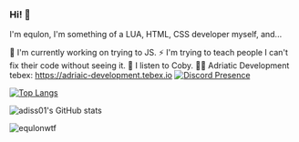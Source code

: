 ### Hi! 👋
I'm equlon, I'm something of a LUA, HTML, CSS developer myself, and...

🔭 I'm currently working on trying to JS.
⚡ I'm trying to teach people I can't fix their code without seeing it.
💫 I listen to Coby.
👨‍💻 Adriatic Development tebex: https://adriaic-development.tebex.io
[![Discord Presence]()](https://discord.com/922925053056794674)

[![Top Langs](https://github-readme-stats.vercel.app/api/top-langs/?username=equlonwtf&layout=compact&langs_count=10&theme=radical)](https://github.com/anuraghazra/github-readme-stats)

![adiss01's GitHub stats](https://github-readme-stats.vercel.app/api?username=equlonwtf&show_icons=true&theme=radical)

<img src="https://komarev.com/ghpvc/?username=equlonwtf&label=Number%20Visitors&color=000e27" alt="equlonwtf" /> </center>

